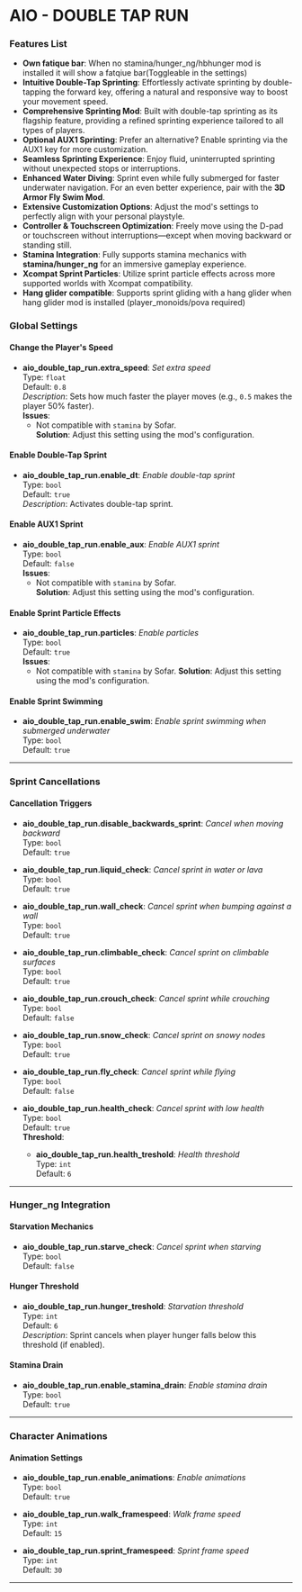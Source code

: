 #  AIO - DOUBLE TAP RUN

### **Features List**  
- **Own fatique bar**: When no stamina/hunger_ng/hbhunger mod is installed it will show a fatqiue bar(Toggleable in the settings)
- **Intuitive Double-Tap Sprinting**: Effortlessly activate sprinting by double-tapping the forward key, offering a natural and responsive way to boost your movement speed.  
- **Comprehensive Sprinting Mod**: Built with double-tap sprinting as its flagship feature, providing a refined sprinting experience tailored to all types of players.  
- **Optional AUX1 Sprinting**: Prefer an alternative? Enable sprinting via the AUX1 key for more customization.  
- **Seamless Sprinting Experience**: Enjoy fluid, uninterrupted sprinting without unexpected stops or interruptions.  
- **Enhanced Water Diving**: Sprint even while fully submerged for faster underwater navigation. For an even better experience, pair with the **3D Armor Fly Swim Mod**.  
- **Extensive Customization Options**: Adjust the mod's settings to perfectly align with your personal playstyle.  
- **Controller & Touchscreen Optimization**: Freely move using the D-pad or touchscreen without interruptions—except when moving backward or standing still.  
- **Stamina Integration**: Fully supports stamina mechanics with **stamina/hunger_ng** for an immersive gameplay experience.  
- **Xcompat Sprint Particles**: Utilize sprint particle effects across more supported worlds with Xcompat compatibility.  
- **Hang glider compatible**: Supports sprint gliding with a hang glider when hang glider mod is installed (player_monoids/pova required)

### **Global Settings**

#### **Change the Player's Speed**
- **aio_double_tap_run.extra_speed**: *Set extra speed*  
  Type: `float`  
  Default: `0.8`  
  _Description_: Sets how much faster the player moves (e.g., `0.5` makes the player 50% faster).  
  **Issues**:  
  - Not compatible with `stamina` by Sofar.  
  **Solution**: Adjust this setting using the mod's configuration.

#### **Enable Double-Tap Sprint**
- **aio_double_tap_run.enable_dt**: *Enable double-tap sprint*  
  Type: `bool`  
  Default: `true`  
  _Description_: Activates double-tap sprint.

#### **Enable AUX1 Sprint**
- **aio_double_tap_run.enable_aux**: *Enable AUX1 sprint*  
  Type: `bool`  
  Default: `false`  
  **Issues**:  
  - Not compatible with `stamina` by Sofar.  
  **Solution**: Adjust this setting using the mod's configuration.

#### **Enable Sprint Particle Effects**
- **aio_double_tap_run.particles**: *Enable particles*  
  Type: `bool`  
  Default: `true`  
  **Issues**:  
  - Not compatible with `stamina` by Sofar. 
  **Solution**: Adjust this setting using the mod's configuration.

#### **Enable Sprint Swimming**
- **aio_double_tap_run.enable_swim**: *Enable sprint swimming when submerged underwater*  
  Type: `bool`  
  Default: `true`

---

### **Sprint Cancellations**

#### **Cancellation Triggers**
- **aio_double_tap_run.disable_backwards_sprint**: *Cancel when moving backward*  
  Type: `bool`  
  Default: `true`

- **aio_double_tap_run.liquid_check**: *Cancel sprint in water or lava*  
  Type: `bool`  
  Default: `true`

- **aio_double_tap_run.wall_check**: *Cancel sprint when bumping against a wall*  
  Type: `bool`  
  Default: `true`

- **aio_double_tap_run.climbable_check**: *Cancel sprint on climbable surfaces*  
  Type: `bool`  
  Default: `true`

- **aio_double_tap_run.crouch_check**: *Cancel sprint while crouching*  
  Type: `bool`  
  Default: `false`

- **aio_double_tap_run.snow_check**: *Cancel sprint on snowy nodes*  
  Type: `bool`  
  Default: `true`

- **aio_double_tap_run.fly_check**: *Cancel sprint while flying*  
  Type: `bool`  
  Default: `false`

- **aio_double_tap_run.health_check**: *Cancel sprint with low health*  
  Type: `bool`  
  Default: `true`  
  **Threshold**:  
  - **aio_double_tap_run.health_treshold**: *Health threshold*  
    Type: `int`  
    Default: `6`

---

### **Hunger_ng Integration**

#### **Starvation Mechanics**
- **aio_double_tap_run.starve_check**: *Cancel sprint when starving*  
  Type: `bool`  
  Default: `false`

#### **Hunger Threshold**
- **aio_double_tap_run.hunger_treshold**: *Starvation threshold*  
  Type: `int`  
  Default: `6`  
  _Description_: Sprint cancels when player hunger falls below this threshold (if enabled).

#### **Stamina Drain**
- **aio_double_tap_run.enable_stamina_drain**: *Enable stamina drain*  
  Type: `bool`  
  Default: `true`

---

### **Character Animations**

#### **Animation Settings**
- **aio_double_tap_run.enable_animations**: *Enable animations*  
  Type: `bool`  
  Default: `true`

- **aio_double_tap_run.walk_framespeed**: *Walk frame speed*  
  Type: `int`  
  Default: `15`

- **aio_double_tap_run.sprint_framespeed**: *Sprint frame speed*  
  Type: `int`  
  Default: `30`

---

